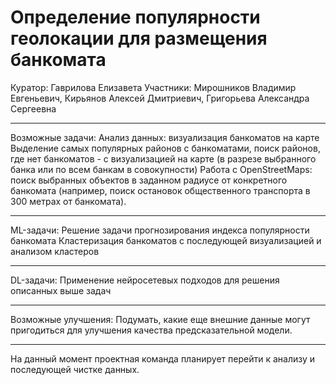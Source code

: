 # Определение популярности геолокации для размещения банкомата

Куратор: Гаврилова Елизавета
Участники: Мирошников Владимир Евгеньевич, Кирьянов Алексей Дмитриевич, Григорьева Александра Сергеевна
- - - - - - - - - - - - - - - - - - - - - - - - - - - - - - - - - - - - - - - - - - - - - - - - - - - - - - - - - - - - - - - - - - - - - - - - - - - - - - - - - - - - - - - -
Возможные задачи:
Анализ данных: визуализация банкоматов на карте
Выделение самых популярных районов с банкоматами, поиск районов, где нет банкоматов - с визуализацией на карте (в разрезе выбранного банка или по всем банкам в совокупности)
Работа с OpenStreetMaps: поиск выбранных объектов в заданном радиусе от конкретного банкомата (например, поиск остановок общественного транспорта в 300 метрах от банкомата).
- - - - - - - - - - - - - - - - - - - - - - - - - - - - - - - - - - - - - - - - - - - - - - - - - - - - - - - - - - - - - - - - - - - - - - - - - - - - - - - - - - - - - - - -
ML-задачи:
Решение задачи прогнозирования индекса популярности банкомата
Кластеризация банкоматов с последующей визуализацией и анализом кластеров
- - - - - - - - - - - - - - - - - - - - - - - - - - - - - - - - - - - - - - - - - - - - - - - - - - - - - - - - - - - - - - - - - - - - - - - - - - - - - - - - - - - - - - - -
DL-задачи:
Применение нейросетевых подходов для решения описанных выше задач
- - - - - - - - - - - - - - - - - - - - - - - - - - - - - - - - - - - - - - - - - - - - - - - - - - - - - - - - - - - - - - - - - - - - - - - - - - - - - - - - - - - - - - - -
Возможные улучшения:
Подумать, какие еще внешние данные могут пригодиться для улучшения качества предсказательной модели.
- - - - - - - - - - - - - - - - - - - - - - - - - - - - - - - - - - - - - - - - - - - - - - - - - - - - - - - - - - - - - - - - - - - - - - - - - - - - - - - - - - - - - - - -
На данный момент проектная команда планирует перейти к анализу и последующей чистке данных.

